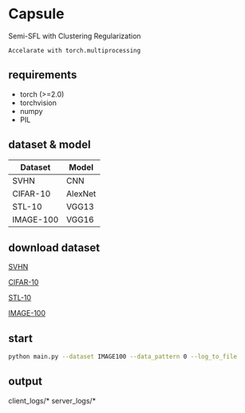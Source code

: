 # Capsule
Semi-SFL with Clustering Regularization

`Accelarate with torch.multiprocessing`

## requirements
+ torch (>=2.0)
+ torchvision
+ numpy
+ PIL

## dataset & model
|Dataset|Model|
|-|-|
|SVHN | CNN| 
|CIFAR-10 | AlexNet |
|STL-10 | VGG13|
|IMAGE-100 | VGG16 |

## download dataset
[SVHN](http://ufldl.stanford.edu/housenumbers/)

[CIFAR-10](http://www.cs.toronto.edu/~kriz/cifar.html)

[STL-10](https://cs.stanford.edu/~acoates/stl10/)

[IMAGE-100](https://rec.ustc.edu.cn/share/8cb6abd0-806b-11ee-8e09-13f01dde3b5b)

## start
```bash
python main.py --dataset IMAGE100 --data_pattern 0 --log_to_file
```

## output
client_logs/*
server_logs/*